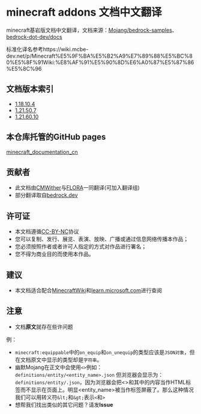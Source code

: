 # minecraft addons 文档中文翻译
minecraft基岩版文档中文翻译，文档来源：[Mojang/bedrock-samples](https://github.com/Mojang/bedrock-samples)、[bedrock-dot-dev/docs](https://github.com/bedrock-dot-dev/docs)

标准化译名参考https://wiki.mcbe-dev.net/p/Minecraft%E5%9F%BA%E5%B2%A9%E7%89%88%E5%BC%80%E5%8F%91Wiki:%E8%AF%91%E5%90%8D%E6%A0%87%E5%87%86%E5%8C%96
## 文档版本索引
- [1.18.10.4](1.18.10/Index.html)
- [1.21.50.7](1.21.50.7/index.html)
- [1.21.60.10](1.21.60.10/index.html)
## 本仓库托管的GitHub pages
[minecraft_documentation_cn](https://bleakzun.github.io/minecraft_documentation_cn/)
## 贡献者
- 此文档由[CMWither](https://github.com/DrCMWither)与[FLORA](https://github.com/Bleakzun)一同翻译(可加入翻译组)
- 部分翻译取自[bedrock.dev](https://bedrock.dev/zh)
## 许可证
- 本文档遵循[CC-BY-NC](https://creativecommons.org/licenses/by-nc/4.0/deed.zh)协议
- 您可以复制、发行、展览、表演、放映、广播或通过信息网络传播本作品；
- 您必须按照作者或者许可人指定的方式对作品进行署名；
- 您不得为商业目的而使用本作品。
## 建议
- 本文档适合配合[MinecraftWiki](https://zh.minecraft.wiki/)和[learn.microsoft.com](https://learn.microsoft.com/en-us/minecraft/creator/reference/content/entityreference/examples/componentlist?view=minecraft-bedrock-stable)进行查阅
## 注意
- 文档**原文**就存在些许问题

例：
  - `minecraft:equippable`中的`on_equip`和`on_unequip`的类型应该是`JSON对象`，但在文档原文中显示的类型却是`字符串`。
  - 幽默Mojang在正文中会使用`<>`例如：`definitions/entity/<entity_name>.json` 但浏览器会显示为： `definitions/entity/.json`，因为浏览器会把<>和其中的内容当作HTML标签而不显示在页面上。明显<entity_name>被当作标签屏蔽了。那么这种情况我们可以用转义符`&lt;`和`&gt;`表示`<`和`>`
  - 想帮我们找出类似的其它问题？请发**Issue**
